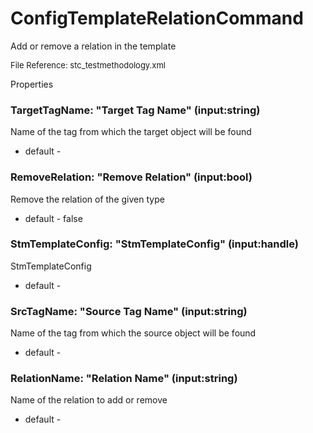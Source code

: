 # ConfigTemplateRelationCommand

Add or remove a relation in the template

<font size="2">File Reference: stc_testmethodology.xml</font>

<text>Properties</text>

### TargetTagName: "Target Tag Name" (input:string)

Name of the tag from which the target object will be found

* default - 
### RemoveRelation: "Remove Relation" (input:bool)

Remove the relation of the given type

* default - false
### StmTemplateConfig: "StmTemplateConfig" (input:handle)

StmTemplateConfig

* default - 
### SrcTagName: "Source Tag Name" (input:string)

Name of the tag from which the source object will be found

* default - 
### RelationName: "Relation Name" (input:string)

Name of the relation to add or remove

* default - 
